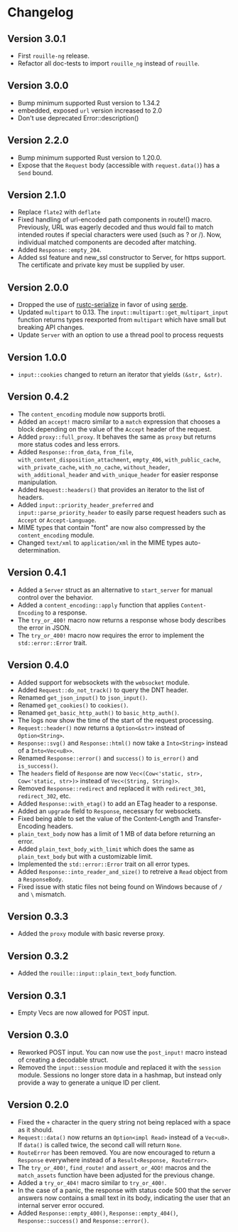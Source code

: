 # Changelog

## Version 3.0.1
- First `rouille-ng` release.
- Refactor all doc-tests to import `rouille_ng` instead of `rouille`.

## Version 3.0.0
- Bump minimum supported Rust version to 1.34.2
- embedded, exposed `url` version increased to 2.0
- Don't use deprecated Error::description()

## Version 2.2.0

- Bump minimum supported Rust version to 1.20.0.
- Expose that the `Request` body (accessible with `request.data()`)
  has a `Send` bound.

## Version 2.1.0

- Replace `flate2` with `deflate`
- Fixed handling of url-encoded path components in route!() macro. 
  Previously, URL was eagerly decoded and thus would fail to match
  intended routes if special characters were used (such as ? or /).
  Now, individual matched components are decoded after matching.
- Added `Response::empty_204`.
- Added ssl feature and new_ssl constructor to Server, for https
  support. The certificate and private key must be supplied by user.

## Version 2.0.0

- Dropped the use of [rustc-serialize](https://crates.io/rustc-serialize)
  in favor of using [serde](https://crates.io/serde).
- Updated `multipart` to 0.13. The `input::multipart::get_multipart_input` function returns
  types reexported from `multipart` which have small but breaking API changes.
- Update `Server` with an option to use a thread pool to process requests

## Version 1.0.0

- `input::cookies` changed to return an iterator that yields `(&str, &str)`.

## Version 0.4.2

- The `content_encoding` module now supports brotli.
- Added an `accept!` macro similar to a `match` expression that chooses a block depending on the
  value of the `Accept` header of the request.
- Added `proxy::full_proxy`. It behaves the same as `proxy` but returns more status codes and less
  errors.
- Added `Response::from_data`, `from_file`, `with_content_disposition_attachment`, `empty_406`,
  `with_public_cache`, `with_private_cache`, `with_no_cache`, `without_header`,
  `with_additional_header` and `with_unique_header` for easier response manipulation.
- Added `Request::headers()` that provides an iterator to the list of headers.
- Added `input::priority_header_preferred` and `input::parse_priority_header` to easily parse
  request headers such as `Accept` or `Accept-Language`.
- MIME types that contain "font" are now also compressed by the `content_encoding` module.
- Changed `text/xml` to `application/xml` in the MIME types auto-determination.

## Version 0.4.1

- Added a `Server` struct as an alternative to `start_server` for manual control over the behavior.
- Added a `content_encoding::apply` function that applies `Content-Encoding` to a response.
- The `try_or_400!` macro now returns a response whose body describes the error in JSON.
- The `try_or_400!` macro now requires the error to implement the `std::error::Error` trait.

## Version 0.4.0

- Added support for websockets with the `websocket` module.
- Added `Request::do_not_track()` to query the DNT header.
- Renamed `get_json_input()` to `json_input()`.
- Renamed `get_cookies()` to `cookies()`.
- Renamed `get_basic_http_auth()` to `basic_http_auth()`.
- The logs now show the time of the start of the request processing. 
- `Request::header()` now returns a `Option<&str>` instead of `Option<String>`.
- `Response::svg()` and `Response::html()` now take a `Into<String>` instead of a `Into<Vec<u8>>`.
- Renamed `Response::error()` and `success()` to `is_error()` and `is_success()`.
- The `headers` field of `Response` are now `Vec<(Cow<'static, str>, Cow<'static, str>)>` instead
  of `Vec<(String, String)>`.
- Removed `Response::redirect` and replaced it with `redirect_301`, `redirect_302`, etc.
- Added `Response::with_etag()` to add an ETag header to a response.
- Added an `upgrade` field to `Response`, necessary for websockets.
- Fixed being able to set the value of the Content-Length and Transfer-Encoding headers.
- `plain_text_body` now has a limit of 1 MB of data before returning an error.
- Added `plain_text_body_with_limit` which does the same as `plain_text_body` but with a
  customizable limit.
- Implemented the `std::error::Error` trait on all error types.
- Added `Response::into_reader_and_size()` to retreive a `Read` object from a `ResponseBody`.
- Fixed issue with static files not being found on Windows because of `/` and `\` mismatch.

## Version 0.3.3

- Added the `proxy` module with basic reverse proxy.

## Version 0.3.2

- Added the `rouille::input::plain_text_body` function.

## Version 0.3.1

- Empty Vecs are now allowed for POST input.

## Version 0.3.0

- Reworked POST input. You can now use the `post_input!` macro instead of creating a decodable
  struct.
- Removed the `input::session` module and replaced it with the `session` module. Sessions no longer
  store data in a hashmap, but instead only provide a way to generate a unique ID per client.

## Version 0.2.0

- Fixed the `+` character in the query string not being replaced with a space as it should.
- `Request::data()` now returns an `Option<impl Read>` instead of a `Vec<u8>`. If `data()` is
  called twice, the second call will return `None`.
- `RouteError` has been removed. You are now encouraged to return a `Response` everywhere instead
  of a `Result<Response, RouteError>`.
- The `try_or_400!`, `find_route!` and `assert_or_4OO!` macros and the `match_assets` function have
  been adjusted for the previous change.
- Added a `try_or_404!` macro similar to `try_or_400!`.
- In the case of a panic, the response with status code 500 that the server answers now contains a
  small text in its body, indicating the user that an internal server error occured.
- Added `Response::empty_400()`, `Response::empty_404()`, `Response::success()` and
  `Response::error()`.
